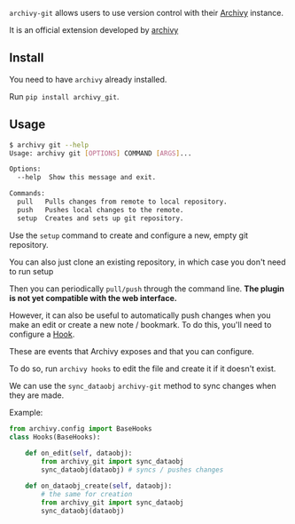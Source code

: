 `archivy-git` allows users to use version control with their [Archivy](https://archivy.github.io) instance.

It is an official extension developed by [archivy](https://github.com/archivy/)

## Install

You need to have `archivy` already installed.

Run `pip install archivy_git`.

## Usage

```bash
$ archivy git --help
Usage: archivy git [OPTIONS] COMMAND [ARGS]...

Options:
  --help  Show this message and exit.

Commands:
  pull   Pulls changes from remote to local repository.
  push   Pushes local changes to the remote.
  setup  Creates and sets up git repository.
```

Use the `setup` command to create and configure a new, empty git repository.

You can also just clone an existing repository, in which case you don't need to run setup

Then you can periodically `pull/push` through the command line. **The plugin is not yet compatible with the web interface.** 

However, it can also be useful to automatically push changes when you make an edit or create a new note / bookmark. To do this, you'll need to configure a [Hook](https://archivy.github.io/reference/hooks).

These are events that Archivy exposes and that you can configure.

To do so, run `archivy hooks` to edit the file and create it if it doesn't exist.

We can use the `sync_dataobj` `archivy-git` method to sync changes when they are made.

Example:

```python
from archivy.config import BaseHooks
class Hooks(BaseHooks):
	
	def on_edit(self, dataobj):
		from archivy_git import sync_dataobj	
		sync_dataobj(dataobj) # syncs / pushes changes

	def on_dataobj_create(self, dataobj):
		# the same for creation
		from archivy_git import sync_dataobj	
		sync_dataobj(dataobj)
```

